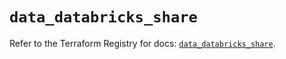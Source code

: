 # `data_databricks_share`

Refer to the Terraform Registry for docs: [`data_databricks_share`](https://registry.terraform.io/providers/databricks/databricks/1.36.2/docs/data-sources/share).
